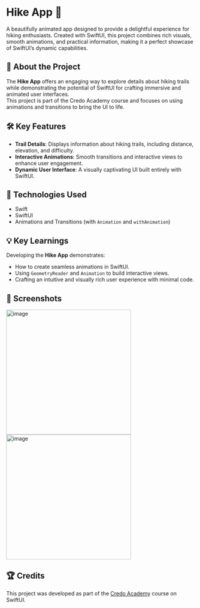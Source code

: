 # Hike App 🥾  
A beautifully animated app designed to provide a delightful experience for hiking enthusiasts. Created with SwiftUI, this project combines rich visuals, smooth animations, and practical information, making it a perfect showcase of SwiftUI’s dynamic capabilities.  

## 📖 About the Project  
The **Hike App** offers an engaging way to explore details about hiking trails while demonstrating the potential of SwiftUI for crafting immersive and animated user interfaces.  
This project is part of the Credo Academy course and focuses on using animations and transitions to bring the UI to life.  

## 🛠️ Key Features  
- **Trail Details**: Displays information about hiking trails, including distance, elevation, and difficulty.  
- **Interactive Animations**: Smooth transitions and interactive views to enhance user engagement.  
- **Dynamic User Interface**: A visually captivating UI built entirely with SwiftUI.  

## 🚀 Technologies Used  
- Swift  
- SwiftUI  
- Animations and Transitions (with `Animation` and `withAnimation`)

## 💡 Key Learnings  
Developing the **Hike App** demonstrates:  
- How to create seamless animations in SwiftUI.  
- Using `GeometryReader` and `Animation` to build interactive views.  
- Crafting an intuitive and visually rich user experience with minimal code. 

## 📸 Screenshots  
<img width="333" alt="image" src="https://github.com/user-attachments/assets/7d1ff346-f61e-467c-a877-3e11a6b33752">
<img width="333" alt="image" src="https://github.com/user-attachments/assets/374df2fb-8d4d-4edd-8e08-71a28fa32b13">


## 🏆 Credits  
This project was developed as part of the [Credo Academy](https://credo.academy) course on SwiftUI.  
